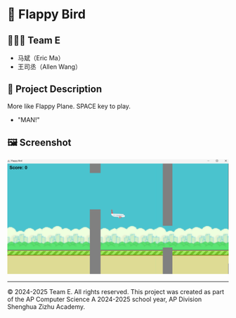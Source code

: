 # 📌 Flappy Bird

## 🧑‍🤝‍🧑 Team E
- 马斌（Eric Ma）
- 王司丞（Allen Wang）



## 📖 Project Description
More like Flappy Plane. SPACE key to play.
- "MAN!"

## 🖼️ Screenshot

![Screenshot](screenshot.png)

---

© 2024-2025 Team E. All rights reserved.
This project was created as part of the AP Computer Science A 2024-2025 school year, AP Division Shenghua Zizhu Academy.

